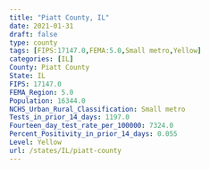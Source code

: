 ```yaml
---
title: "Piatt County, IL"
date: 2021-01-31
draft: false
type: county
tags: [FIPS:17147.0,FEMA:5.0,Small metro,Yellow]
categories: [IL]
County: Piatt County
State: IL
FIPS: 17147.0
FEMA_Region: 5.0
Population: 16344.0
NCHS_Urban_Rural_Classification: Small metro
Tests_in_prior_14_days: 1197.0
Fourteen_day_test_rate_per_100000: 7324.0
Percent_Positivity_in_prior_14_days: 0.055
Level: Yellow
url: /states/IL/piatt-county
---
```



